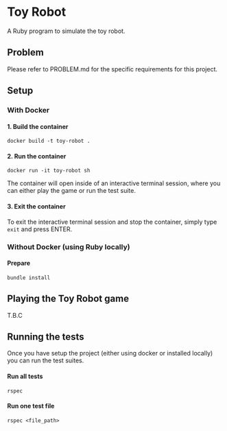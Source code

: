 # Toy Robot
A Ruby program to simulate the toy robot.

## Problem
Please refer to PROBLEM.md for the specific requirements for this project.

## Setup

### With Docker

#### 1. Build the container
```
docker build -t toy-robot .
```

#### 2. Run the container
```
docker run -it toy-robot sh
```

The container will open inside of an interactive terminal session, where you can either play the game or run the test suite.

#### 3. Exit the container
To exit the interactive terminal session and stop the container, simply type `exit` and press ENTER.

### Without Docker (using Ruby locally)

#### Prepare
`bundle install`

## Playing the Toy Robot game
T.B.C

## Running the tests
Once you have setup the project (either using docker or installed locally) you can run the test suites.

#### Run all tests
`rspec`

#### Run one test file
`rspec <file_path>`